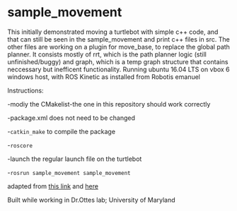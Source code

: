 # sample_movement

This initially demonstrated moving a turtlebot with simple c++ code, and that can still be seen in the sample_movement and print c++ files in src. 
The other files are working on a plugin for move_base, to replace the global path planner. It consists mostly of rrt, which is the path planner logic (still unfinished/buggy) and graph, which is a temp graph structure that contains neccessary but inefficent functionality.
Running ubuntu 16.04 LTS on vbox 6 windows host, with ROS Kinetic as installed from Robotis emanuel

Instructions:

-modiy the CMakelist-the one in this repository should work correctly

-package.xml does not need to be changed

-```catkin_make``` to compile the package

-```roscore```

-launch the regular launch file on the turtlebot


-```rosrun sample_movement sample_movement```



adapted from [this link](https://github.com/demulab/move) and [here](https://github.com/jeshoward/turtlebot_rrt)

Built while working in Dr.Ottes lab; University of Maryland
